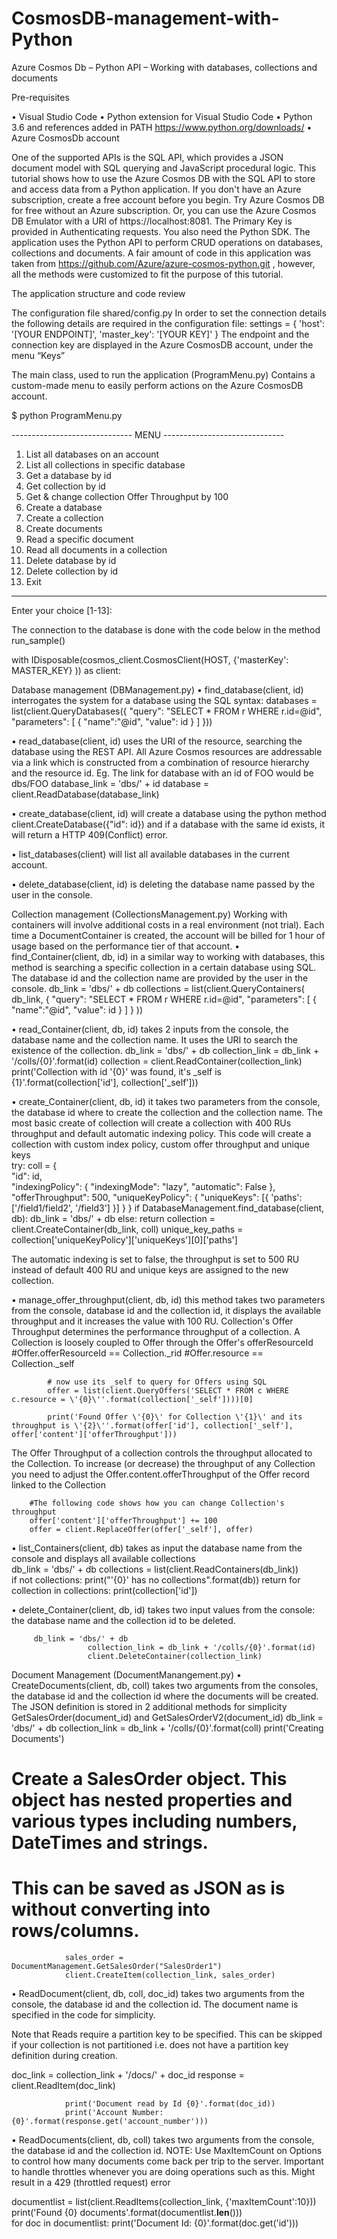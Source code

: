 # CosmosDB-management-with-Python

Azure Cosmos Db – Python API – Working with databases, collections and documents

Pre-requisites 

•	Visual Studio Code
•	Python extension for Visual Studio Code 
•	Python 3.6 and references added in PATH https://www.python.org/downloads/
•	Azure CosmosDb account

One of the supported APIs is the SQL API, which provides a JSON document model with SQL querying and JavaScript procedural logic. This tutorial shows how to use the Azure Cosmos DB with the SQL API to store and access data from a Python application.
If you don't have an Azure subscription, create a free account before you begin.
Try Azure Cosmos DB for free without an Azure subscription. Or, you can use the Azure Cosmos DB Emulator with a URI of https://localhost:8081. The Primary Key is provided in Authenticating requests.
You also need the Python SDK.
The application uses the Python API to perform CRUD operations on databases, collections and documents. A fair amount of code in this application was taken from https://github.com/Azure/azure-cosmos-python.git , however, all the methods were customized to fit the purpose of this tutorial.

The application structure and code review 
 
The configuration file shared/config.py
In order to set the connection details the following details are required in the configuration file:
settings = {
    'host': '[YOUR ENDPOINT]',
    'master_key': '[YOUR KEY]'
}
The endpoint and the connection key are displayed in the Azure CosmosDB account, under the menu “Keys”
 

The main class, used to run the application (ProgramMenu.py)
Contains a custom-made menu to easily perform actions on the Azure CosmosDB account.

$ python ProgramMenu.py

------------------------------ MENU ------------------------------
1. List all databases on an account
2. List all collections in specific database
3. Get a database by id
4. Get collection by id
5. Get & change collection Offer Throughput by 100
6. Create a database
7. Create a collection
8. Create documents
9. Read a specific document
10. Read all documents in a collection
11. Delete database by id
12. Delete collection by id
13. Exit
-------------------------------------------------------------------
Enter your choice [1-13]:

The connection to the database is done with the code below in the method run_sample()

with IDisposable(cosmos_client.CosmosClient(HOST, {'masterKey': MASTER_KEY} )) as client:

Database management (DBManagement.py)
•	find_database(client, id) interrogates the system for a database using the  SQL syntax:
databases = list(client.QueryDatabases({
            "query": "SELECT * FROM r WHERE r.id=@id",
            "parameters": [
                { "name":"@id", "value": id }
            ]
        }))

•	read_database(client, id) uses the URI of the resource, searching the database using the REST API. All Azure Cosmos resources are addressable via a link which is constructed from a combination of resource hierarchy and the resource id. Eg. The link for database with an id of FOO would be dbs/FOO
    database_link = 'dbs/' + id
    database = client.ReadDatabase(database_link)

•	create_database(client, id) will create a database using the python method client.CreateDatabase({"id": id}) and if a database with the same id exists, it will return a HTTP 409(Conflict) error.

•	list_databases(client) will list all available databases in the current account.

•	delete_database(client, id) is deleting the database name passed by the user in the console.  

Collection management (CollectionsManagement.py)
Working with containers will involve additional costs in a real environment (not trial). Each time a DocumentContainer is created, the account will be billed for 1 hour of usage based on the performance tier of that account. 
•	find_Container(client, db, id) in a similar way to working with databases, this method is searching a specific collection in a certain database using SQL. The database id and the collection name are provided by the user in the console.
       db_link = 'dbs/' + db
        collections = list(client.QueryContainers(
            db_link,
            {
                "query": "SELECT * FROM r WHERE r.id=@id",
                "parameters": [
                    { "name":"@id", "value": id } ]  }   ))

•	read_Container(client, db, id) takes 2 inputs from the console, the database name and the collection name. It uses the URI to search the existence of the collection.
db_link = 'dbs/' + db
collection_link = db_link + '/colls/{0}'.format(id)
collection = client.ReadContainer(collection_link)
print('Collection with id \'{0}\' was found, it\'s _self is {1}'.format(collection['id'], collection['_self']))

•	create_Container(client, db, id) it takes two parameters from the console, the database id where to create the collection and the collection name. The most basic create of collection will create a collection with 400 RUs throughput and default automatic indexing policy. This code will create a collection with custom index policy, custom offer throughput and unique keys  
try:
            coll = {            
                "id": id,    
                "indexingPolicy": {
                    "indexingMode": "lazy",
                    "automatic": False
                },
                "offerThroughput": 500,
                "uniqueKeyPolicy": {
                    "uniqueKeys": [{
                        'paths': ['/field1/field2', '/field3']
                    }]
                }
            }
            if DatabaseManagement.find_database(client, db):
                db_link = 'dbs/' + db
            else:
                return
            collection = client.CreateContainer(db_link, coll)
            unique_key_paths = collection['uniqueKeyPolicy']['uniqueKeys'][0]['paths']

The automatic indexing is set to false, the throughput is set to 500 RU instead of default 400 RU and unique keys are assigned to the new collection. 

•	manage_offer_throughput(client, db, id) this method takes two parameters from the console, database id and the collection id, it displays the available throughput and it increases the value with 100 RU. Collection's Offer Throughput determines the performance throughput of a collection. A Collection is loosely coupled to Offer through the Offer's offerResourceId
#Offer.offerResourceId == Collection._rid
     		 #Offer.resource == Collection._self
        
       
            # now use its _self to query for Offers using SQL
            offer = list(client.QueryOffers('SELECT * FROM c WHERE c.resource = \'{0}\''.format(collection['_self'])))[0]
            
            print('Found Offer \'{0}\' for Collection \'{1}\' and its throughput is \'{2}\''.format(offer['id'], collection['_self'], offer['content']['offerThroughput']))

The Offer Throughput of a collection controls the throughput allocated to the Collection. To increase (or decrease) the throughput of any Collection you need to adjust the Offer.content.offerThroughput of the Offer record linked to the Collection
        
        #The following code shows how you can change Collection's throughput
        offer['content']['offerThroughput'] += 100
        offer = client.ReplaceOffer(offer['_self'], offer)

•	list_Containers(client, db) takes as input the database name from the console and displays all available collections  
  db_link = 'dbs/' + db
                collections = list(client.ReadContainers(db_link))            
                if not collections:
                    print("\'{0}\' has no collections".format(db))
                    return
                for collection in collections:
                    print(collection['id'])          

•	delete_Container(client, db, id) takes two input values from the console: the database name and the collection id to be deleted.

   		 db_link = 'dbs/' + db
            		 collection_link = db_link + '/colls/{0}'.format(id)
              		 client.DeleteContainer(collection_link)

Document Management (DocumentManangement.py)
•	CreateDocuments(client, db, coll) takes two arguments from the consoles, the database id and the collection id where the documents will be created. The JSON definition is stored in 2 additional methods for simplicity GetSalesOrder(document_id) and GetSalesOrderV2(document_id)
db_link = 'dbs/' + db
                collection_link = db_link + '/colls/{0}'.format(coll)
                print('Creating Documents')

# Create a SalesOrder object. This object has nested properties and various types including numbers, DateTimes and strings.
# This can be saved as JSON as is without converting into rows/columns.
                sales_order = DocumentManagement.GetSalesOrder("SalesOrder1")
                client.CreateItem(collection_link, sales_order)

•	ReadDocument(client, db, coll, doc_id) takes two arguments from the console, the database id and the collection id. The document name is specified in the code for simplicity. 

Note that Reads require a partition key to be specified. This can be skipped if your collection is not partitioned i.e. does not have a partition key definition during creation.

doc_link = collection_link + '/docs/' + doc_id
                response = client.ReadItem(doc_link)

                print('Document read by Id {0}'.format(doc_id))
                print('Account Number: {0}'.format(response.get('account_number')))

•	ReadDocuments(client, db, coll) takes two arguments from the console, the database id and the collection id. 
NOTE: Use MaxItemCount on Options to control how many documents come back per trip to the server. Important to handle throttles whenever you are doing operations such as this. Might result in a 429 (throttled request) error
	
documentlist = list(client.ReadItems(collection_link, {'maxItemCount':10}))                
              		 print('Found {0} documents'.format(documentlist.__len__()))                
               	 for doc in documentlist:
                   		print('Document Id: {0}'.format(doc.get('id')))

